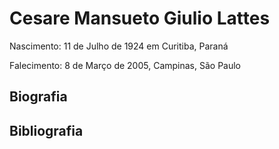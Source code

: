 # Cesare Mansueto Giulio Lattes

Nascimento: 11 de Julho de 1924 em Curitiba, Paraná

Falecimento: 8 de Março de 2005, Campinas, São Paulo

## Biografia

## Bibliografia
